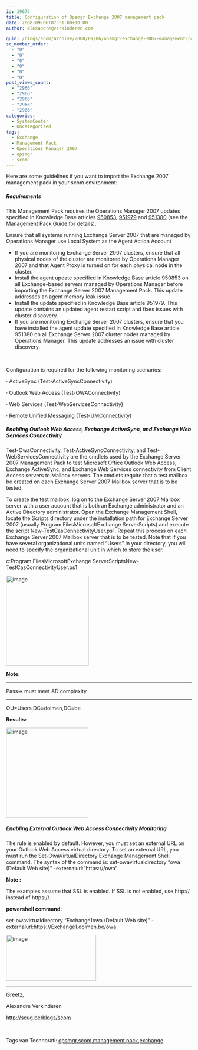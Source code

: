 ```yaml
---
id: 19675
title: Configuration of Opsmgr Exchange 2007 management pack
date: 2008-09-06T07:51:00+10:00
author: alexandre@verkinderen.com

guid: /blogs/scom/archive/2008/09/06/opsmgr-exchange-2007-management-pack.aspx
sc_member_order:
  - "0"
  - "0"
  - "0"
  - "0"
  - "0"
  - "0"
post_views_count:
  - "2966"
  - "2966"
  - "2966"
  - "2966"
  - "2966"
categories:
  - SystemCenter
  - Uncategorized
tags:
  - Exchange
  - Management Pack
  - Operations Manager 2007
  - opsmgr
  - scom
---
```

Here are some guidelines if you want to import the Exchange 2007 management pack in your scom environment:

##### **Requirements**

This Management Pack requires the Operations Manager 2007 updates specified in Knowledge Base articles <a href="http://support.microsoft.com/kb/950853/en-us" target="_blank">950853</a>, <a href="http://support.microsoft.com/kb/951979/en-us" target="_blank">951979</a> and <a href="http://support.microsoft.com/kb/951380/en-us" target="_blank">951380</a> (see the Management Pack Guide for details).

Ensure that all systems running Exchange Server 2007 that are managed by Operations Manager use Local System as the Agent Action Account 

  * If you are monitoring Exchange Server 2007 clusters, ensure that all physical nodes of the cluster are monitored by Operations Manager 2007 and that Agent Proxy is turned on for each physical node in the cluster. 
  * Install the agent update specified in Knowledge Base article 950853 on all Exchange-based servers managed by Operations Manager before importing the Exchange Server 2007 Management Pack. This update addresses an agent memory leak issue. 
  * Install the update specified in Knowledge Base article 951979. This update contains an updated agent restart script and fixes issues with cluster discovery. 
  * If you are monitoring Exchange Server 2007 clusters, ensure that you have installed the agent update specified in Knowledge Base article 951380 on all Exchange Server 2007 cluster nodes managed by Operations Manager. This update addresses an issue with cluster discovery.

&nbsp;

Configuration is required for the following monitoring scenarios:

· ActiveSync (Test-ActiveSyncConnectivity)

· Outlook Web Access (Test-OWAConnectivity)

· Web Services (Test-WebServicesConnectivity)

· Remote Unified Messaging (Test-UMConnectivity)

##### <a class="" title="_Toc203976006" name="_Toc203976006"></a>Enabling Outlook Web Access, Exchange ActiveSync, and Exchange Web Services Connectivity

Test-OwaConnectivity, Test-ActiveSyncConnectivity, and Test-WebServicesConnectivity are the cmdlets used by the Exchange Server 2007 Management Pack to test Microsoft Office Outlook Web Access, Exchange ActiveSync, and Exchange Web Services connectivity from Client Access servers to Mailbox servers. The cmdlets require that a test mailbox be created on each Exchange Server 2007 Mailbox server that is to be tested.

To create the test mailbox, log on to the Exchange Server 2007 Mailbox server with a user account that is both an Exchange administrator and an Active Directory administrator. Open the Exchange Management Shell, locate the Scripts directory under the installation path for Exchange Server 2007 (usually Program FilesMicrosoftExchange ServerScripts) and execute the script New-TestCasConnectivityUser.ps1. Repeat this process on each Exchange Server 2007 Mailbox server that is to be tested. Note that if you have several organizational units named “Users” in your directory, you will need to specify the organizational unit in which to store the user.

c:Program FilesMicrosoftExchange ServerScriptsNew-TestCasConnectivityUser.ps1

[<img src="http://scug.be/blogs/scom/WindowsLiveWriter/OpsmgrExchange2007managementpack_87BD/image_thumb_2.png" style="border-width: 0px" alt="image" width="224" border="0" height="244" />](http://scug.be/blogs/scom/WindowsLiveWriter/OpsmgrExchange2007managementpack_87BD/image_6.png)

**Note:**

****

Pass=> must meet AD complexity

****

OU=Users,DC=dolmen,DC=be

**Results:**

[<img src="http://scug.be/blogs/scom/WindowsLiveWriter/OpsmgrExchange2007managementpack_87BD/image_thumb_1.png" style="border-width: 0px" alt="image" width="223" border="0" height="244" />](http://scug.be/blogs/scom/WindowsLiveWriter/OpsmgrExchange2007managementpack_87BD/image_4.png)

##### <a class="" title="_Toc203976007" name="_Toc203976007"></a>Enabling External Outlook Web Access Connectivity Monitoring

The rule is enabled by default. However, you must set an external URL on your Outlook Web Access virtual directory. To set an external URL, you must run the Set-OwaVirtualDirectory Exchange Management Shell command. The syntax of the command is: set-owavirtualdirectory &#8220;<Server name>owa (Default Web site)&#8221; -externalurl:&#8221;https://<Fully Qualified Domain Name>/owa&#8221;

**Note :**

The examples assume that SSL is enabled. If SSL is not enabled, use http:// instead of https://.

**powershell command:**

set-owavirtualdirectory &#8220;Exchange1owa (Default Web site)&#8221; -externalurl:https://Exchange1.dolmen.be/owa

[<img src="http://scug.be/blogs/scom/WindowsLiveWriter/OpsmgrExchange2007managementpack_87BD/image_thumb.png" style="border-width: 0px" alt="image" width="244" border="0" height="124" />](http://scug.be/blogs/scom/WindowsLiveWriter/OpsmgrExchange2007managementpack_87BD/image_2.png)

****

Greetz,

Alexandre Verkinderen

<http://scug.be/blogs/scom>

&nbsp;

<div class="wlWriterSmartContent" style="margin: 0px;padding: 0px">
  Tags van Technorati: <a href="http://technorati.com/tags/opsmgr" rel="tag">opsmgr</a>,<a href="http://technorati.com/tags/scom" rel="tag">scom</a>,<a href="http://technorati.com/tags/management%20pack" rel="tag">management pack</a>,<a href="http://technorati.com/tags/exchange" rel="tag">exchange</a>
</div>
